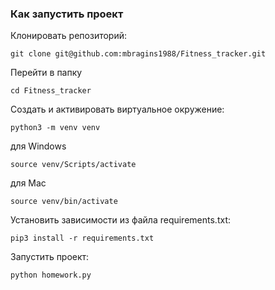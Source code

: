 ### Как запустить проект

Клонировать репозиторий:

```
git clone git@github.com:mbragins1988/Fitness_tracker.git
```

Перейти в папку

```
cd Fitness_tracker
```

Cоздать и активировать виртуальное окружение:

```
python3 -m venv venv
```
для Windows
```
source venv/Scripts/activate
```
для Mac
```
source venv/bin/activate
```

Установить зависимости из файла requirements.txt:

```
pip3 install -r requirements.txt
```

Запустить проект:

```
python homework.py
```
